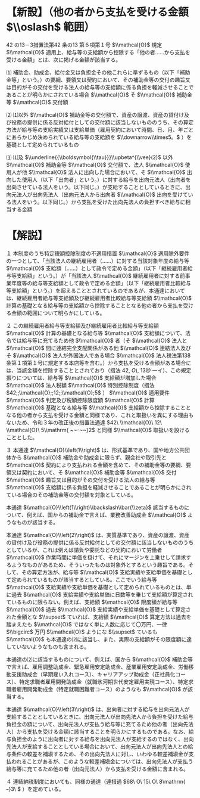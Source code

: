 # 【新設】（他の者から支払を受ける金額 $\\oslash$ 範囲）

42 の13－3措置法第42 条の13 第６項第１号 $\\mathcal{O}$ 規定 $\\mathcal{O}$ 適用上、給与等の支給額から控除する「他の者……から支払を受ける金額」とは、次に掲げる金額が該当する。

⑴ 補助金、助成金、給付金又は負担金その他これらに準ずるもの（以下「補助金等」という。）の要綱、要領又は契約において、その補助金等の交付の趣旨又は目的がその交付を受ける法人の給与等の支給額に係る負担を軽減させることであることが明らかにされている場合 $\\mathcal{O}$ そ $\\mathcal{O}$ 補助金等 $\\mathcal{O}$ 交付額

⑵ ⑴以外 $\\mathcal{O}$ 補助金等の交付額で、資産の譲渡、資産の貸付け及び役務の提供に係る反対給付としての交付額に該当しないもののうち、その算定方法が給与等の支給実績又は支給単価（雇用契約において時間、日、月、年ごとにあらかじめ決められている給与等の支給額を $\\downarrow\\times5。$ ）を基礎として定められているもの

⑶ ⑴及 $\\underline{{\\boldsymbol{\\tau}}}\\upbeta^{\\vee}(2)$ 以外 $\\mathcal{O}$ 補助金等 $\\mathcal{O}$ 交付額で、法人 $\\mathcal{O}$ 使用人が他 $\\mathcal{O}$ 法人に出向した場合において、そ $\\mathcal{O}$ 出向した使用人（以下「出向者」という。）に対する給与を出向元法人（出向者を出向させている法人をいう。以下同じ。）が支給することとしているときに、出向元法人が出向先法人（出向元法人から出向者 $\\mathcal{O}$ 出向を受けている法人をいう。以下同じ。）から支払を受けた出向先法人の負担すべき給与に相当する金額

# 【解説】

１ 本制度のうち特定税額控除制度の不適用措置 $\\mathcal{O}$ 適用除外要件の一つとして、「当該法人の継続雇用者（……）に対する当該対象年度の給与等 $\\mathcal{O}$ 支給額（……）として政令で定める金額」（以下「継続雇用者給与等支給額」という。）が「当該法人 $\\mathcal{O}$ 継続雇用者に対する前事業年度等の給与等支給額として政令で定める金額」（以下「継続雇用者比較給与等支給額」という。）を超えることとされているのであるが、本通達においては、継続雇用者給与等支給額及び継続雇用者比較給与等支給額 $\\mathcal{O}$ 計算の基礎となる給与等の支給額から控除することとなる他の者から支払を受ける金額の範囲について明らかにしている。

２ この継続雇用者給与等支給額及び継続雇用者比較給与等支給額 $\\mathcal{O}$ 計算の基礎となる給与等 $\\mathcal{O}$ 支給額について、法令では給与等に充てるため他 $\\mathcal{O}$ 者（そ $\\mathcal{O}$ 法人と $\\mathcal{O}$ 間に連結完全支配関係がある他 $\\mathcal{O}$ 連結法人及びそ $\\mathcal{O}$ 法人が外国法人である場合 $\\mathcal{O}$ 法人税法第138 条第１項第１号に規定する本店等を含む。）から支払を受ける金額がある場合には、当該金額を控除することとされており（措法 $42,\ O),\ 13@$ 一イ）、この規定振りについては、給与等 $\\mathcal{O}$ 支給額が増加した場合 $\\mathcal{O}$ 法人税額 $\\mathcal{O}$ 特別控除制度（措法 $42;;\\mathcal{O};;12;;\\mathcal{O};5$ ） $\\mathcal{O}$ 適用要件 $\\mathcal{O}$ 判定及び税額控除限度額 $\\mathcal{O}$ 計算 $\\mathcal{O}$ 基礎となる給与等 $\\mathcal{O}$ 支給額から控除することとなる他の者から支払を受ける金額と同様であり、これと取扱いを異にする理由もないため、令和３年の改正後の措置法通達 $42\ \\mathcal{O}\ 12\ \\mathcal{O}\ 5\\mathrm{ ~~-~~}2$ と同様 $\\mathcal{O}$ 取扱いを設けることとした。

３ 本通達 $\\mathcal{O}\\left(1\\right)$ は、形式基準であり、国や地方公共団体から $\\mathcal{O}$ 補助金や助成金に限らず、親会社や取引先と $\\mathcal{O}$ 契約により支払われる金額を含めて、その補助金等の要綱、要領又は契約において、そ $\\mathcal{O}$ 補助金等 $\\mathcal{O}$ 交付 $\\mathcal{O}$ 趣旨又は目的がその交付を受ける法人の給与等 $\\mathcal{O}$ 支給額に係る負担を軽減させることであることが明らかにされている場合のその補助金等の交付額を対象としている。

本通達 $\\mathcal{O}\\left(1\\right)\\backslash\\bar{\\zeta}$ 該当するものについて、例えば、国からの補助金で言えば、業務改善助成金 $\\mathcal{O}$ ようなものが該当する。

本通達 $\\mathcal{O}\\left(2\\right)$ は、実質基準であり、資産の譲渡、資産の貸付け及び役務の提供に係る反対給付としての交付額に該当しないもののうちとしているが、これは例えば請負や委託などの契約において労働者 $\\mathcal{O}$ 作業時間に単価を掛けて、それにマージンを上乗せして請求するようなものがあるため、そういったものは対象外とするという趣旨である。そして、その算定方法が、給与等 $\\mathcal{O}$ 支給実績や支給単価を基礎として定められているものが該当するとしている。ここでいう給与等 $\\mathcal{O}$ 支給実績や支給単価を基礎として定められているものとは、単に過去 $\\mathcal{O}$ 支給実績や支給単価に日数等を乗じて支給額が算定されているものに限らない。例えば、支給額 $\\mathcal{O}$ 限度額が給与等 $\\mathcal{O}$ 過去 $\\mathcal{O}$ 支給実績や支給単価を基礎として算定された金額とな $\\supset$ ていれば、支給額 $\\mathcal{O}$ 算定方法は過去を踏まえたも $\\mathcal{O}$ ではなく単に人数に応じて〇万円、一律 $\\bigcirc$ 万円 $\\mathcal{O}$ ようにな $\\supset$ ているも $\\mathcal{O}$ も本通達の⑵に該当し、また、実際の支給額がその限度額に達していないようなものも含まれる。

本通達の⑵に該当するものについて、例えば、国から $\\mathcal{O}$ 補助金等で言えば、雇用調整助成金、緊急雇用安定助成金、産業雇用安定助成金、労働移動支援助成金（早期雇い入れコース）、キャリアアップ助成金（正社員化コース）、特定求職者雇用開発助成金（就職氷河期世代安定雇用実現コース）、特定求職者雇用開発助成金（特定就職困難者コース）のようなも $\\mathcal{O}$ が該当する。

本通達 $\\mathcal{O}\\left(3\\right)$ は、出向者に対する給与を出向元法人が支給することとしているときに、出向元法人が出向先法人から負担を受けた給与負担金の額について、出向元法人が支払う給与等に充てるため他の者（出向先法人）から支払を受ける金額に該当することを明らかにするものである。なお、給与負担金のように出向者に対する給与を出向元法人が支給するのではなく、出向先法人が支給することとしている場合において、出向元法人が出向先法人との給与条件の較差を補塡するため、その出向先法人に対し、いわゆる較差補塡金が支払われることがあるが、このような較差補塡金については、出向先法人が支払う給与等に充てるため他の者（出向元法人）から支払を受ける金額に含まれる。

４ 連結納税制度においても、同様の通達（連措通 $68\ O\ 15\ O\ 8\\mathrm{ ~~-~~}3\ $ ）を定めている。